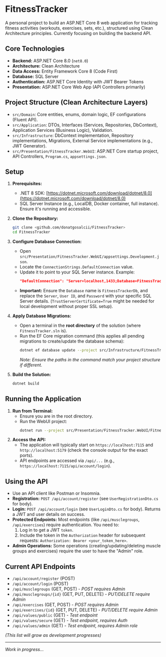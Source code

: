 # FitnessTracker

A personal project to build an ASP.NET Core 8 web application for tracking fitness activities (workouts, exercises, sets, etc.), structured using Clean Architecture principles. Currently focusing on building the backend API.

## Core Technologies

*   **Backend:** ASP.NET Core 8.0 (`net8.0`)
*   **Architecture:** Clean Architecture
*   **Data Access:** Entity Framework Core 8 (Code First)
*   **Database:** SQL Server
*   **Authentication:** ASP.NET Core Identity with JWT Bearer Tokens
*   **Presentation:** ASP.NET Core Web App (API Controllers primarily)

## Project Structure (Clean Architecture Layers)

*   `src/Domain`: Core entities, enums, domain logic, EF configurations (Fluent API).
*   `src/Application`: DTOs, Interfaces (Services, Repositories, DbContext), Application Services (Business Logic), Validation.
*   `src/Infrastructure`: DbContext implementation, Repository implementations, Migrations, External Service implementations (e.g., JWT Generator).
*   `src/Presentation/FitnessTracker.WebUI`: ASP.NET Core startup project, API Controllers, `Program.cs`, `appsettings.json`.

## Setup

1.  **Prerequisites:**
    *   .NET 8 SDK: [https://dotnet.microsoft.com/download/dotnet/8.0](https://dotnet.microsoft.com/download/dotnet/8.0)
    *   SQL Server Instance (e.g., LocalDB, Docker container, full instance). Ensure it's running and accessible.

2.  **Clone the Repository:**
    ```bash
    git clone <github.com/donatgosalcii/FitnessTracker>
    cd FitnessTracker
    ```

3.  **Configure Database Connection:**
    *   Open `src/Presentation/FitnessTracker.WebUI/appsettings.Development.json`.
    *   Locate the `ConnectionStrings.DefaultConnection` value.
    *   Update it to point to your SQL Server instance. Example:
        ```json
        "DefaultConnection": "Server=localhost,1433;Database=FitnessTrackerDb;User ID=sa;Password=YourStrong!Password;TrustServerCertificate=True;"
        ```
    *   **Important:** Ensure the `Database` name is `FitnessTrackerDb`, and replace the `Server`, `User ID`, and `Password` with your specific SQL Server details. (`TrustServerCertificate=True` might be needed for local development without proper SSL setup).

4.  **Apply Database Migrations:**
    *   Open a terminal in the **root directory** of the solution (where `FitnessTracker.sln` is).
    *   Run the EF Core migration command (this applies all pending migrations to create/update the database schema):
        ```bash
        dotnet ef database update --project src/Infrastructure/FitnessTracker.Infrastructure --startup-project src/Presentation/FitnessTracker.WebUI
        ```
        *Note: Ensure the paths in the command match your project structure if different.*

5.  **Build the Solution:**
    ```bash
    dotnet build
    ```

## Running the Application

1.  **Run from Terminal:**
    *   Ensure you are in the root directory.
    *   Run the WebUI project:
        ```bash
        dotnet run --project src/Presentation/FitnessTracker.WebUI/FitnessTracker.WebUI.csproj
        ```
2.  **Access the API:**
    *   The application will typically start on `https://localhost:7115` and `http://localhost:5179` (check the console output for the exact ports).
    *   API endpoints are accessed via `/api/...` (e.g., `https://localhost:7115/api/account/login`).

## Using the API

*   Use an API client like Postman or Insomnia.
*   **Registration:** `POST /api/account/register` (see `UserRegistrationDto.cs` for body).
*   **Login:** `POST /api/account/login` (see `UserLoginDto.cs` for body). Returns a JWT and user details on success.
*   **Protected Endpoints:** Most endpoints (like `/api/musclegroups`, `/api/exercises`) require authentication. You need to:
    1.  Log in to get a JWT `token`.
    2.  Include the token in the `Authorization` header for subsequent requests: `Authorization: Bearer <your_token_here>`.
*   **Admin Operations:** Some operations (creating/updating/deleting muscle groups and exercises) require the user to have the "Admin" role.

## Current API Endpoints

*   `/api/account/register` (POST)
*   `/api/account/login` (POST)
*   `/api/musclegroups` (GET, POST) - *POST requires Admin*
*   `/api/musclegroups/{id}` (GET, PUT, DELETE) - *PUT/DELETE require Admin*
*   `/api/exercises` (GET, POST) - *POST requires Admin*
*   `/api/exercises/{id}` (GET, PUT, DELETE) - *PUT/DELETE require Admin*
*   `/api/values/public` (GET) - *Test endpoint*
*   `/api/values/secure` (GET) - *Test endpoint, requires Auth*
*   `/api/values/admin` (GET) - *Test endpoint, requires Admin role*

*(This list will grow as development progresses)*

---

*Work in progress...*
